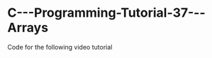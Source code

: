 C---Programming-Tutorial-37---Arrays
====================================

Code for the following video tutorial 

